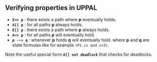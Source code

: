 ## Verifying properties in UPPAL
- **`E<> p`** : there exists a path where **p** eventually holds. 
- **`A[] p`** : for all paths **p** always holds. 
- **`E[] p`** : there exists a path where **p** always holds.
- **`A<> p`** : for all paths **p** will eventually hold.
- **`p --> q`** : whenever **p** holds **q** will eventually hold.
where **p** and **q** are state formulas like for example `(P1.cs and x<3)`.

Note the useful special form **`A[] not deadlock`** that checks for deadlocks.
<script>
MathJax = {
  tex: {
    inlineMath: [["$", "$"], ["\\(", "\\)"]]
  }
};
</script>
<script id="MathJax-script" async src="https://cdn.jsdelivr.net/npm/mathjax@3/es5/tex-chtml.js"></script>
